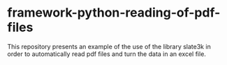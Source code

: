 # framework-python-reading-of-pdf-files
This repository presents an example of the use of the library slate3k in order to automatically read pdf files and turn the data in an excel file. 
